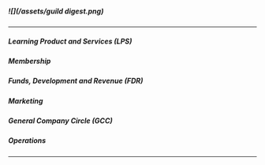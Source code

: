 ##### ![](/assets/guild digest.png)

---

##### Learning Product and Services \(LPS\)

##### Membership

##### Funds, Development and Revenue \(FDR\)

##### Marketing

##### General Company Circle \(GCC\)

##### Operations

---


